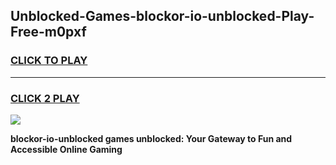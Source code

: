 
## Unblocked-Games-blockor-io-unblocked-Play-Free-m0pxf
<h3>
<a href="https://premium76.site?title=blockor-io-unblocked&ref=21A">CLICK TO PLAY</a></h3>
<hr>

<h3>
<a href="https://premium76.site?title=blockor-io-unblocked&ref=21A">CLICK 2 PLAY</a>
  
</h3>

<a href="https://premium76.site?title=blockor-io-unblocked&ref=21A"><img src="https://clearcache.store/games.png"></a>


**blockor-io-unblocked games unblocked: Your Gateway to Fun and Accessible Online Gaming**
